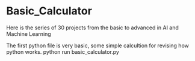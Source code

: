 # Basic_Calculator
Here is the series of 30 projects from the basic to advanced in AI and Machine Learning

The first python file is very basic, some simple calcultion for revising how python works.
python run basic_calculator.py
